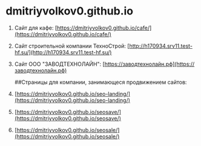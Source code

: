 # dmitriyvolkov0.github.io
1. Сайт для кафе: [https://dmitriyvolkov0.github.io/cafe/](https://dmitriyvolkov0.github.io/cafe/)
2. Сайт строительной компании ТехноСтрой: [http://h170934.srv11.test-hf.su/](http://h170934.srv11.test-hf.su/)
3. Сайт ООО "ЗАВОДТЕХНОЛАЙН": [https://заводтехнолайн.рф](https://заводтехнолайн.рф)
   
   ##Страницы для компании, занимающеся продвижением сайтов:  
1. [https://dmitriyvolkov0.github.io/seo-landing/](https://dmitriyvolkov0.github.io/seo-landing/)
2. [https://dmitriyvolkov0.github.io/seosave/](https://dmitriyvolkov0.github.io/seosave/)
3. [https://dmitriyvolkov0.github.io/seosale/](https://dmitriyvolkov0.github.io/seosale/)
